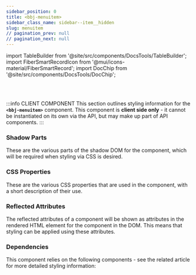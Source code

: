 ```yaml
---
sidebar_position: 0
title: <bbj-menuitem>
sidebar_class_name: sidebar--item__hidden
slug: menuitem
// pagination_prev: null
// pagination_next: null
---
```


import TableBuilder from '@site/src/components/DocsTools/TableBuilder';
import FiberSmartRecordIcon from '@mui/icons-material/FiberSmartRecord';
import DocChip from '@site/src/components/DocsTools/DocChip';

<DocChip tooltipText="This component will render with a shadow DOM, an API built into the browser that facilitates encapsulation." label="Shadow" target="_blank" clickable={false} iconName='shadow' />

<br />
<br />

:::info CLIENT COMPONENT
This section outlines styling information for the **`<bbj-menuitem>`** component. This component is **client side only** - it cannot be instantiated on its own via the API, but may make up part of API components.
:::

### Shadow Parts
These are the various parts of the shadow DOM for the component, which will be required when styling via CSS is desired.
<TableBuilder tag='bbj-menuitem' table="parts"/>

### CSS Properties

  These are the various CSS properties that are used in the component, with a short description of their use.
  
  <TableBuilder tag='bbj-menuitem' table="properties"/>

### Reflected Attributes

  The reflected attributes of a component will be shown as attributes in the rendered HTML element for the component in the DOM. This means that styling can be applied using these attributes.
  
  <TableBuilder tag='bbj-menuitem' table="reflects"/>

### Dependencies

  This component relies on the following components - see the related article for more detailed styling information:
  
  <TableBuilder tag='bbj-menuitem' table="dependencies"/>
